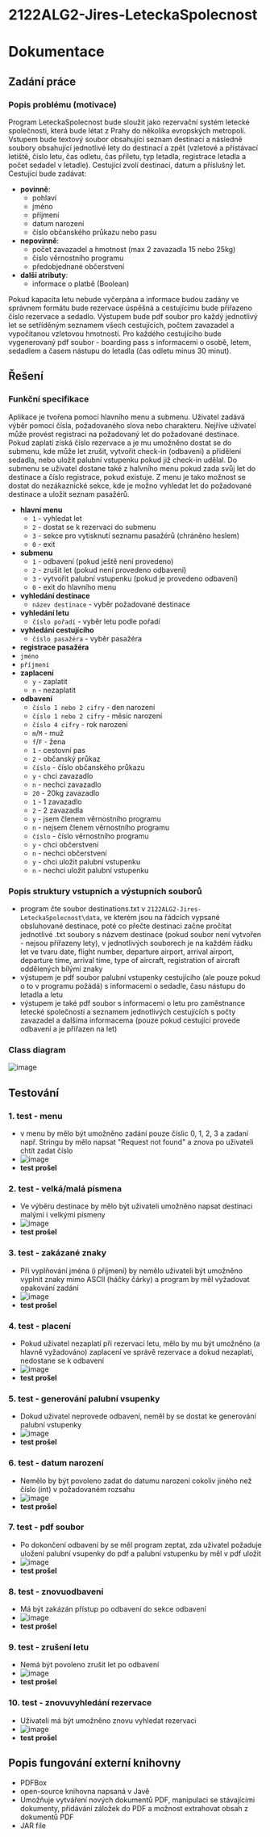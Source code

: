 # 2122ALG2-Jires-LeteckaSpolecnost

# Dokumentace
## Zadání práce 
### Popis problému (motivace)

Program LeteckaSpolecnost bude sloužit jako rezervační systém letecké společnosti, která bude létat z Prahy do několika evropských metropolí. Vstupem bude textový soubor obsahující seznam destinací a následně soubory obsahující jednotlivé lety do destinací a zpět (vzletové a přístávací letiště, číslo letu, čas odletu, čas příletu, typ letadla, registrace letadla a počet sedadel v letadle). Cestující zvolí destinaci, datum a příslušný let. Cestující bude zadávat:
- **povinně**:
  - pohlaví 
  - jméno
  - příjmení
  - datum narození
  - číslo občanského průkazu nebo pasu
- **nepovinně**:
  - počet zavazadel a hmotnost (max 2 zavazadla 15 nebo 25kg)
  - číslo věrnostního programu
  - předobjednané občerstvení
- **další atributy**:
  - informace o platbě (Boolean)

Pokud kapacita letu nebude vyčerpána a informace budou zadány ve správnem formátu bude rezervace úspěšná a cestujícímu bude přiřazeno číslo rezervace a sedadlo. Výstupem bude pdf soubor pro každý jednotlivý let se setříděným seznamem všech cestujících, počtem zavazadel a vypočítanou vzletovou hmotností. Pro každého cestujícího bude vygenerovaný pdf soubor - boarding pass s informacemi o osobě, letem, sedadlem a časem nástupu do letadla (čas odletu minus 30 minut).

## Řešení
### Funkční specifikace

Aplikace je tvořena pomocí hlavního menu a submenu. Uživatel zadává výběr pomocí čísla, požadovaného slova nebo charakteru. Nejříve uživatel může provést registraci na požadovaný let do požadované destinace. Pokud zaplatí  získá číslo rezervace a je mu umožněno dostat se do submenu, kde může let zrušit, vytvořit check-in (odbavení) a přidělení sedadla, nebo uložit palubní vstupenku pokud již check-in udělal. Do submenu se uživatel dostane také z halvního menu pokud zada svůj let do destinace a číslo registrace, pokud existuje. Z menu je tako možnost se dostat do nezákaznické sekce, kde je možno vyhledat let do požadované destinace a uložit seznam pasažérů.
- **hlavní menu**
  - `1` - vyhledat let
  - `2` - dostat se k rezervaci do submenu
  - `3` - sekce pro vytisknutí seznamu pasažérů (chráněno heslem)
  - `0` - exit
- **submenu**
  - `1` - odbavení (pokud ještě není provedeno)
  - `2` - zrušit let (pokud není provedeno odbavení)
  - `3` - vytvořit palubní vstupenku (pokud je provedeno odbavení)
  - `0` - exit do hlavního menu
- **vyhledání destinace**
  - `název destinace` - vyběr požadované destinace
- **vyhledání letu**
  - `číslo pořadí` - vyběr letu podle pořadí
- **vyhledání cestujícího**
  - `číslo pasažéra` - vyběr pasažéra
- **registrace pasažéra**
- `jméno`
- `příjmení`
- **zaplacení**
  - `y` - zaplatit
  - `n` - nezaplatit
- **odbavení**
  - `číslo 1 nebo 2 cifry` - den narození
  - `číslo 1 nebo 2 cifry` - měsíc narození
  - `číslo 4 cifry` - rok narození
  - `m`/`M` - muž
  - `f`/`F` - žena
  - `1` - cestovní pas
  - `2` - občanský průkaz
  - `číslo` - číslo občanského průkazu
  - `y` - chci zavazadlo
  - `n` - nechci zavazadlo
  - `20` - 20kg zavazadlo
  - `1` - 1 zavazadlo
  - `2` - 2 zavazadla
  - `y` - jsem členem věrnostního programu
  - `n` - nejsem členem věrnostního programu
  - `číslo` - číslo věrnostního programu
  - `y` - chci občerstvení
  - `n` - nechci občerstvení
  - `y` - chci uložit palubní vstupenku
  - `n` - nechci uložit palubní vstupenku

### Popis struktury vstupních a výstupních souborů
 - program čte soubor destinations.txt v `2122ALG2-Jires-LeteckaSpolecnost\data`, ve kterém jsou na řádcích vypsané obsluhované destinace, poté co přečte destinaci začne pročítat jednotlivé .txt soubory s názvem destinace (pokud soubor není vytvořen - nejsou přířazeny lety), v jednotlivých souborech je na každém řádku let ve tvaru date, flight number, departure airport, arrival airport, departure time, arrival time, type of aircraft, registration of aircraft oddělených bílými znaky
 - výstupem je pdf soubor palubní vstupenky cestujícího (ale pouze pokud o to v programu požádá) s informacemi o sedadle, času nástupu do letadla a letu
 - výstupem je také pdf soubor s informacemi o letu pro zaměstnance letecké společnosti a seznamem jednotlivých cestujících s počty zavazadel a dalšíma informacema (pouze pokud cestující provede odbavení a je přiřazen na let)
### Class diagram
![image](https://user-images.githubusercontent.com/100781365/172136798-8591c52c-73ea-49fc-a8c3-ad02aef3abeb.png)

## Testování
### 1. test - menu
 - v menu by mělo být umožněno zadání pouze číslic 0, 1, 2, 3 a zadaní např. Stringu by mělo napsat "Request not found" a znova po uživateli chtít zadat číslo
 - ![image](https://user-images.githubusercontent.com/100781365/172337107-871fcd8e-8251-423b-bbd3-71765f6fb939.png)
 - **test prošel**
### 2. test - velká/malá písmena
 - Ve výběru destinace by mělo být uživateli umožněno napsat destinaci malými i velkými písmeny
 - ![image](https://user-images.githubusercontent.com/100781365/172337942-f90b2fa0-d95a-441e-b248-19dbe230c12f.png)
 - **test prošel**
### 3. test - zakázané znaky
 - Při vyplňování jména (i příjmení) by nemělo uživateli být umožněno vyplnit znaky mimo ASCII (háčky čárky) a program by měl vyžadovat opakování zadání
 - ![image](https://user-images.githubusercontent.com/100781365/172338770-9cd70b18-7f2a-4913-b16d-552278ff8c5d.png)
 - **test prošel**
### 4. test - placení
 - Pokud uživatel nezaplatí při rezervaci letu, mělo by mu být umožněno (a hlavně vyžadováno) zaplacení ve správě rezervace a dokud nezaplatí, nedostane se k odbavení
 - ![image](https://user-images.githubusercontent.com/100781365/172339661-b6b6ad15-3398-4b0a-aa1e-99366685e6f8.png)
 - **test prošel**
### 5. test - generování palubní vsupenky
 - Dokud uživatel neprovede odbavení, neměl by se dostat ke generování palubní vstupenky
 - ![image](https://user-images.githubusercontent.com/100781365/172340132-0dac579b-66f5-4f5b-a7fd-5bec49542067.png)
 - **test prošel**
### 6. test - datum narození
 - Nemělo by být povoleno zadat do datumu narození cokoliv jiného než číslo (int) v požadovaném rozsahu
 - ![image](https://user-images.githubusercontent.com/100781365/172340748-4b3ecb29-d126-42de-9b11-26e137f2d3cd.png)
 - **test prošel**
### 7. test - pdf soubor
 - Po dokončení odbavení by se měl program zeptat, zda uživatel požaduje uložení palubní vsupenky do pdf a palubní vstupenku by měl v pdf uložit
 - ![image](https://user-images.githubusercontent.com/100781365/172342044-641b960c-8fed-4281-b5b3-64733d0745ee.png)
 - **test prošel**
### 8. test - znovuodbavení
 - Má být zakázán přístup po odbavení do sekce odbavení
 - ![image](https://user-images.githubusercontent.com/100781365/172342335-c9bb5eb4-97be-4678-8b14-80912dcbd006.png)
 - **test prošel**
### 9. test - zrušení letu
 - Nemá být povoleno zrušit let po odbavení
 - ![image](https://user-images.githubusercontent.com/100781365/172342585-af79008d-827b-4f22-aea1-662cbd37a6d7.png)
 - **test prošel**
### 10. test - znovuvyhledání rezervace
 - Uživateli má být umožněno znovu vyhledat rezervaci
 - ![image](https://user-images.githubusercontent.com/100781365/172344679-865bebd0-28e5-4693-af26-09e4183ab639.png)
 - **test prošel**
## Popis fungování externí knihovny
 - PDFBox
 - open-source knihovna napsaná v Javě
 - Umožňuje vytváření nových dokumentů PDF, manipulaci se stávajícími dokumenty, přidávání záložek do PDF a možnost extrahovat obsah z dokumentů PDF
 - JAR file
